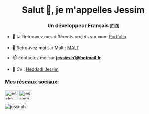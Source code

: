 <h1 align="center">Salut 👋, je m'appelles Jessim</h1>
<h3 align="center">Un développeur Français 🇫🇷</h3>

- 👨‍ 💻 Retrouvez mes différents projets sur mon: [Portfolio](https://jessim-heddadi.netlify.app/)

- 🤝  Retrouvez moi sur Malt : [MALT](https://cutt.ly/RhNXsJr)

- 📫  contactez moi sur **jessim.h1@hotmail.fr**

- 📄  Cv : [Heddadi Jessim](https://jessim-heddadi.netlify.app/assets/images/Cv_Heddadi_Jessim.png)

<h3 align="left">Mes réseaux sociaux:</h3>
<p align="left">
<a href="https://linkedin.com/in/jessim heddadi" target="blank"><img align="center" src="https://cdn.jsdelivr.net/npm/simple-icons@3.0.1/icons/linkedin.svg" alt="jessim heddadi" height="30" width="40" /></a>
<a href="https://instagram.com/jessimheddadi" target="blank"><img align="center" src="https://cdn.jsdelivr.net/npm/simple-icons@3.0.1/icons/instagram.svg" alt="jessimheddadi" height="30" width="40" /></a>
</p>
<p><img align="center" src="https://github-readme-stats.vercel.app/api/top-langs?username=jessimh&show_icons=true&locale=en&layout=compact" alt="jessimh" /></p>
